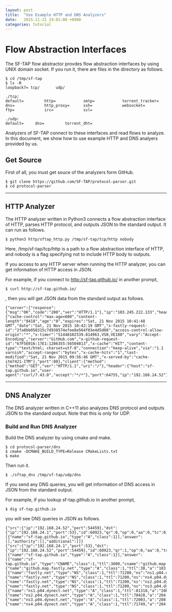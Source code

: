 ```yaml
---
layout: post
title:  "Use Example HTTP and DNS Analyzers"
date:   2015-11-21 19:01:00 +0900
categories: tutorial
---
```


# Flow Abstraction Interfaces

The SF-TAP flow abstractor provdes flow abstraction interfaces by using UNIX domain socket.
If you run it, there are files in the directory as follows.

    $ cd /tmp/sf-tap
    $ ls -R
    loopback7= tcp/       udp/

    ./tcp:
    default=         http=            smtp=            torrent_tracker=
    dns=             http_proxy=      ssh=             websocket=
    ftp=             irc=             ssl=

    ./udp:
    default=     dns=         torrent_dht=

Analyzers of SF-TAP connect to these interfaces and read flows to analyze.
In this document, we show how to use example HTTP and DNS analyers provided by us.

## Get Source

First of all, you must get souce of the analyzers form GitHub.

    $ git clone https://github.com/SF-TAP/protocol-parser.git
    $ cd protocol-parser

---

## HTTP Analyzer

The HTTP analyzer written in Python3 connects a flow abstraction interface of HTTP, parses HTTP protocol, and outputs JSON to the standard output.
It can run as follows.

    $ python3 http/sftap_http.py /tmp/sf-tap/tcp/http nobody

Here, /tmp/sf-tap/tcp/http is a path to a flow abstraction interface of HTTP,
and nobody is a flag specifying not to include HTTP body to outputs.

If you access to any HTTP server when running the HTTP analyzer,
you can get information of HTTP access in JSON.

For example, if you connect to http://sf-tap.github.io/ in another prompt,

    $ curl http://sf-tap.github.io/

, then you will get JSON data from the standard output as follows.

    {"server":{"response":{"msg":"OK","code":"200","ver":"HTTP/1.1"},"ip":"103.245.222.133","header":{"cache-control":"max-age=600","content-length":"8418","age":"0","expires":"Sat, 21 Nov 2015 10:41:48 GMT","date":"Sat, 21 Nov 2015 10:42:19 GMT","x-fastly-request-id":"2fa8bb058315c7d938574efee8e564f03e4d5d08","access-control-allow-origin":"*","x-timer":"S1448102539.814963,VS0,VE180","vary":"Accept-Encoding","server":"GitHub.com","x-github-request-id":"67F5E016:17E1:1286355:56504813","x-cache":"HIT","content-type":"text/html; charset=utf-8","connection":"keep-alive","via":"1.1 varnish","accept-ranges":"bytes","x-cache-hits":"1","last-modified":"Sat, 21 Nov 2015 09:56:46 GMT","x-served-by":"cache-itm7421-ITM"},"port":80},"client":{"method":{"method":"GET","ver":"HTTP/1.1","uri":"/"},"header":{"host":"sf-tap.github.io","user-agent":"curl/7.43.0","accept":"*/*"},"port":64755,"ip":"192.168.24.52"}}

---

## DNS Analyzer

The DNS analyzer written in C++11 also analyzes DNS protocol and outputs
JSON to the standard output.
Note that this is only for UDP.

### Build and Run DNS Analyzer

Build the DNS analyzer by using cmake and make.

    $ cd protocol-parser/dns
    $ cmake -DCMAKE_BUILD_TYPE=Release CMakeLists.txt
    $ make

Then run it.

    $ ./sftap_dns /tmp/sf-tap/udp/dns

If you send any DNS queries, you will get information of DNS access in JSON
from the standard output.

For example, if you lookup sf-tap.github.io in another prompt,

    $ dig sf-tap.github.io

you will see DNS queries in JSON as follows.

    {"src":{"ip":"192.168.24.52","port":54459},"dst":{"ip":"192.168.24.1","port":53},"id":60923,"qr":0,"op":0,"aa":0,"tc":0,"rd":1,"ra":0,"z":0,"ad":0,"cd":0,"rc":0,"query_count":1,"answer_count":0,"authority_count":0,"additional_count":0,"query":[{"name":"sf-tap.github.io","type":"A","class":1}],"answer":[],"authority":[],"additional":[]}
    {"src":{"ip":"192.168.24.1","port":53},"dst":{"ip":"192.168.24.52","port":54459},"id":60923,"qr":1,"op":0,"aa":0,"tc":0,"rd":1,"ra":1,"z":0,"ad":0,"cd":0,"rc":0,"query_count":1,"answer_count":2,"authority_count":4,"additional_count":4,"query":[{"name":"sf-tap.github.io","type":"A","class":1}],"answer":[{"name":"sf-tap.github.io","type":"CNAME","class":1,"ttl":3600,"cname":"github.map.fastly.net"},{"name":"github.map.fastly.net","type":"A","class":1,"ttl":30,"a":"103.245.222.133"}],"authority":[{"name":"fastly.net","type":"NS","class":1,"ttl":71200,"ns":"ns1.p04.dynect.net"},{"name":"fastly.net","type":"NS","class":1,"ttl":71200,"ns":"ns4.p04.dynect.net"},{"name":"fastly.net","type":"NS","class":1,"ttl":71200,"ns":"ns2.p04.dynect.net"},{"name":"fastly.net","type":"NS","class":1,"ttl":71200,"ns":"ns3.p04.dynect.net"}],"additional":[{"name":"ns1.p04.dynect.net","type":"A","class":1,"ttl":81318,"a":"208.78.70.4"},{"name":"ns2.p04.dynect.net","type":"A","class":1,"ttl":78428,"a":"204.13.250.4"},{"name":"ns3.p04.dynect.net","type":"A","class":1,"ttl":72003,"a":"208.78.71.4"},{"name":"ns4.p04.dynect.net","type":"A","class":1,"ttl":71749,"a":"204.13.251.4"}]}
